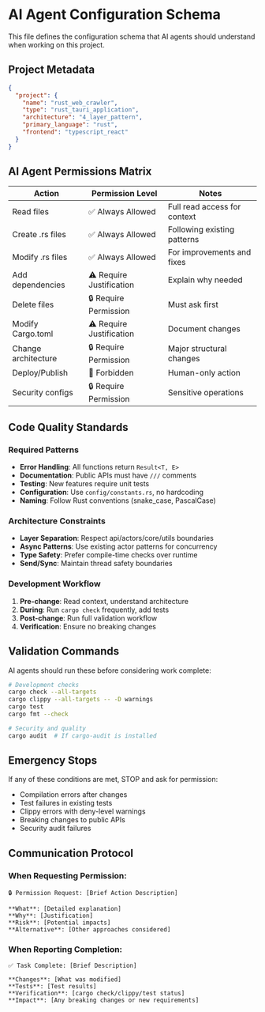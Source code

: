 # AI Agent Configuration Schema

This file defines the configuration schema that AI agents should understand when working on this project.

## Project Metadata

```json
{
  "project": {
    "name": "rust_web_crawler",
    "type": "rust_tauri_application",
    "architecture": "4_layer_pattern",
    "primary_language": "rust",
    "frontend": "typescript_react"
  }
}
```

## AI Agent Permissions Matrix

| Action              | Permission Level         | Notes                        |
| ------------------- | ------------------------ | ---------------------------- |
| Read files          | ✅ Always Allowed        | Full read access for context |
| Create .rs files    | ✅ Always Allowed        | Following existing patterns  |
| Modify .rs files    | ✅ Always Allowed        | For improvements and fixes   |
| Add dependencies    | ⚠️ Require Justification | Explain why needed           |
| Delete files        | 🔒 Require Permission    | Must ask first               |
| Modify Cargo.toml   | ⚠️ Require Justification | Document changes             |
| Change architecture | 🔒 Require Permission    | Major structural changes     |
| Deploy/Publish      | 🚫 Forbidden             | Human-only action            |
| Security configs    | 🔒 Require Permission    | Sensitive operations         |

## Code Quality Standards

### Required Patterns

- **Error Handling**: All functions return `Result<T, E>`
- **Documentation**: Public APIs must have `///` comments
- **Testing**: New features require unit tests
- **Configuration**: Use `config/constants.rs`, no hardcoding
- **Naming**: Follow Rust conventions (snake_case, PascalCase)

### Architecture Constraints

- **Layer Separation**: Respect api/actors/core/utils boundaries
- **Async Patterns**: Use existing actor patterns for concurrency
- **Type Safety**: Prefer compile-time checks over runtime
- **Send/Sync**: Maintain thread safety boundaries

### Development Workflow

1. **Pre-change**: Read context, understand architecture
2. **During**: Run `cargo check` frequently, add tests
3. **Post-change**: Run full validation workflow
4. **Verification**: Ensure no breaking changes

## Validation Commands

AI agents should run these before considering work complete:

```bash
# Development checks
cargo check --all-targets
cargo clippy --all-targets -- -D warnings
cargo test
cargo fmt --check

# Security and quality
cargo audit  # If cargo-audit is installed
```

## Emergency Stops

If any of these conditions are met, STOP and ask for permission:

- Compilation errors after changes
- Test failures in existing tests
- Clippy errors with deny-level warnings
- Breaking changes to public APIs
- Security audit failures

## Communication Protocol

### When Requesting Permission:

```
🔒 Permission Request: [Brief Action Description]

**What**: [Detailed explanation]
**Why**: [Justification]
**Risk**: [Potential impacts]
**Alternative**: [Other approaches considered]
```

### When Reporting Completion:

```
✅ Task Complete: [Brief Description]

**Changes**: [What was modified]
**Tests**: [Test results]
**Verification**: [cargo check/clippy/test status]
**Impact**: [Any breaking changes or new requirements]
```
